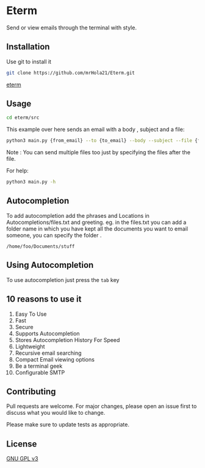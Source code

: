 # Eterm

Send or view emails through the terminal with style.

## Installation

Use git to install it

```bash
git clone https://github.com/mrHola21/Eterm.git
```

[eterm](https://github.com/mrHola21/Eterm/blob/main/imgs/eterm.png?raw=true)
## Usage

```bash
cd eterm/src
```

This example over here sends an email with a body , subject and a file:

```bash
python3 main.py {from_email} --to {to_email} --body --subject --file {files}
```

Note : You can send multiple files too just by specifying the files after the file.

For help:

```bash
python3 main.py -h
```

## Autocompletion

To add autocompletion add the phrases and Locations in Autocompletions/files.txt and greeting. eg. in the files.txt you
can add a folder name in which you have kept all the documents you want to email someone, you can specify the folder .

```text
/home/foo/Documents/stuff
```

## Using Autocompletion

To use autocompletion just press the `tab` key

## 10 reasons to use it

1) Easy To Use
2) Fast
3) Secure
4) Supports Autocompletion
5) Stores Autocompletion History For Speed
6) Lightweight
7) Recursive email searching
8) Compact Email viewing options
9) Be a terminal geek
10) Configurable SMTP

## Contributing

Pull requests are welcome. For major changes, please open an issue first to discuss what you would like to change.

Please make sure to update tests as appropriate.

## License

[GNU GPL v3](https://choosealicense.com/licenses/gpl-3.0/)
